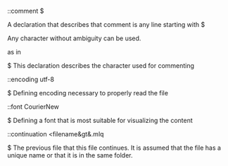 ::comment $

A declaration that describes that comment is any line starting with $

Any character without ambiguity can be used.

as in

$ This declaration describes the character used for commenting

::encoding utf-8

$ Defining encoding necessary to properly read the file

::font CourierNew

$ Defining a font that is most suitable for visualizing the content

::continuation &lt;filename&gt&.mlq

$ The previous file that this file continues. It is assumed that the file has a unique name or that it is in the same folder.
